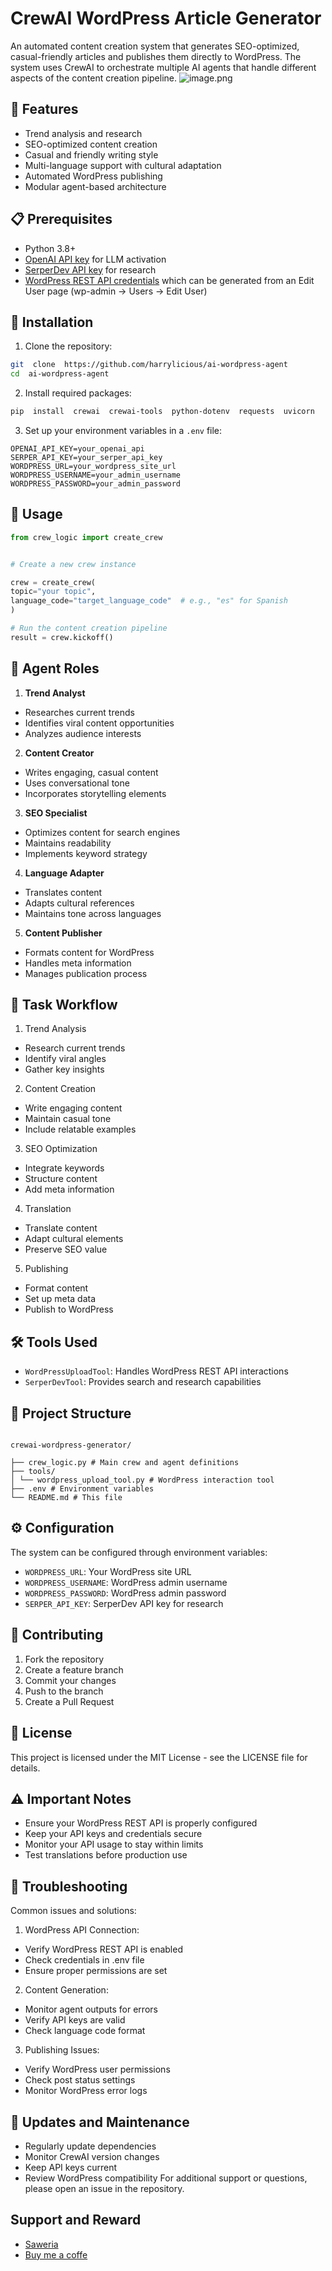 # CrewAI WordPress Article Generator

An automated content creation system that generates SEO-optimized, casual-friendly articles and publishes them directly to WordPress. The system uses CrewAI to orchestrate multiple AI agents that handle different aspects of the content creation pipeline.
![image.png](scheme.png)

## 🌟 Features

- Trend analysis and research
- SEO-optimized content creation
- Casual and friendly writing style
- Multi-language support with cultural adaptation
- Automated WordPress publishing
- Modular agent-based architecture

## 📋 Prerequisites

- Python 3.8+
- [OpenAI API key](https://platform.openai.com/settings/organization/api-keys) for LLM activation
- [SerperDev API key](https://serper.dev/api-key) for research
- [WordPress REST API credentials](https://make.wordpress.org/core/2020/11/05/application-passwords-integration-guide/) which can be generated from an Edit User page (wp-admin -> Users -> Edit User)

## 🔧 Installation

1. Clone the repository:

```bash
git  clone  https://github.com/harrylicious/ai-wordpress-agent
cd  ai-wordpress-agent
```

2. Install required packages:

```bash
pip  install  crewai  crewai-tools  python-dotenv  requests  uvicorn
```

3. Set up your environment variables in a `.env` file:

```env
OPENAI_API_KEY=your_openai_api
SERPER_API_KEY=your_serper_api_key
WORDPRESS_URL=your_wordpress_site_url
WORDPRESS_USERNAME=your_admin_username
WORDPRESS_PASSWORD=your_admin_password
```

## 🚀 Usage

```python
from crew_logic import create_crew


# Create a new crew instance

crew = create_crew(
topic="your topic",
language_code="target_language_code"  # e.g., "es" for Spanish
)

# Run the content creation pipeline
result = crew.kickoff()
```

## 🤖 Agent Roles

1.  **Trend Analyst**

- Researches current trends
- Identifies viral content opportunities
- Analyzes audience interests

2.  **Content Creator**

- Writes engaging, casual content
- Uses conversational tone
- Incorporates storytelling elements

3.  **SEO Specialist**

- Optimizes content for search engines
- Maintains readability
- Implements keyword strategy

4.  **Language Adapter**

- Translates content
- Adapts cultural references
- Maintains tone across languages

5.  **Content Publisher**

- Formats content for WordPress
- Handles meta information
- Manages publication process

## 📝 Task Workflow

1. Trend Analysis

- Research current trends
- Identify viral angles
- Gather key insights

2. Content Creation

- Write engaging content
- Maintain casual tone
- Include relatable examples

3. SEO Optimization

- Integrate keywords
- Structure content
- Add meta information

4. Translation

- Translate content
- Adapt cultural elements
- Preserve SEO value

5. Publishing

- Format content
- Set up meta data
- Publish to WordPress

## 🛠️ Tools Used

- `WordPressUploadTool`: Handles WordPress REST API interactions
- `SerperDevTool`: Provides search and research capabilities

## 📁 Project Structure

```

crewai-wordpress-generator/

├── crew_logic.py # Main crew and agent definitions
├── tools/
│ └── wordpress_upload_tool.py # WordPress interaction tool
├── .env # Environment variables
└── README.md # This file

```

## ⚙️ Configuration

The system can be configured through environment variables:

- `WORDPRESS_URL`: Your WordPress site URL
- `WORDPRESS_USERNAME`: WordPress admin username
- `WORDPRESS_PASSWORD`: WordPress admin password
- `SERPER_API_KEY`: SerperDev API key for research

## 🤝 Contributing

1. Fork the repository
2. Create a feature branch
3. Commit your changes
4. Push to the branch
5. Create a Pull Request

## 📜 License

This project is licensed under the MIT License - see the LICENSE file for details.

## ⚠️ Important Notes

- Ensure your WordPress REST API is properly configured
- Keep your API keys and credentials secure
- Monitor your API usage to stay within limits
- Test translations before production use

## 🐛 Troubleshooting

Common issues and solutions:

1. WordPress API Connection:

- Verify WordPress REST API is enabled
- Check credentials in .env file
- Ensure proper permissions are set

2. Content Generation:

- Monitor agent outputs for errors
- Verify API keys are valid
- Check language code format

3. Publishing Issues:

- Verify WordPress user permissions
- Check post status settings
- Monitor WordPress error logs

## 🔄 Updates and Maintenance

- Regularly update dependencies
- Monitor CrewAI version changes
- Keep API keys current
- Review WordPress compatibility
  For additional support or questions, please open an issue in the repository.

## Support and Reward

- [Saweria](https://saweria.co/harrylicious)
- [Buy me a coffe](https://buymeacoffee.com/harrylicious)
